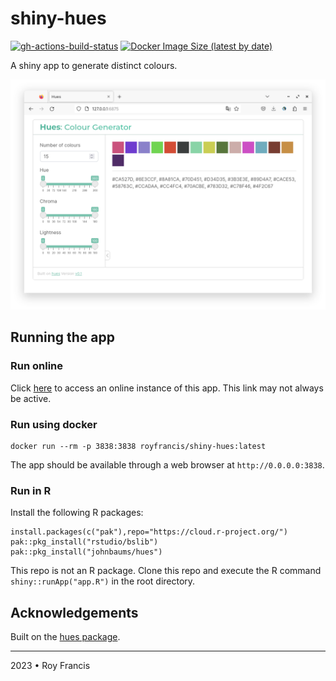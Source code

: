 # shiny-hues

[![gh-actions-build-status](https://github.com/royfrancis/shiny-hues/workflows/build/badge.svg)](https://github.com/royfrancis/shiny-hues/actions?workflow=build) [![Docker Image Size (latest by date)](https://img.shields.io/docker/image-size/royfrancis/shiny-hues?label=dockerhub)](https://hub.docker.com/repository/docker/royfrancis/shiny-hues)

A shiny app to generate distinct colours.

![](preview.png)

## Running the app

### Run online

Click [here](https://hues.serve.scilifelab.se/) to access an online instance of this app. This link may not always be active.

### Run using docker

```
docker run --rm -p 3838:3838 royfrancis/shiny-hues:latest
```

The app should be available through a web browser at `http://0.0.0.0:3838`.

### Run in R

Install the following R packages:

```
install.packages(c("pak"),repo="https://cloud.r-project.org/")
pak::pkg_install("rstudio/bslib")
pak::pkg_install("johnbaums/hues")
```

This repo is not an R package. Clone this repo and execute the R command `shiny::runApp("app.R")` in the root directory.

## Acknowledgements

Built on the [hues package](https://github.com/johnbaums/hues).

***

2023 • Roy Francis